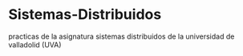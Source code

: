 # Sistemas-Distribuidos
practicas de la asignatura sistemas distribuidos de la universidad de valladolid (UVA)
